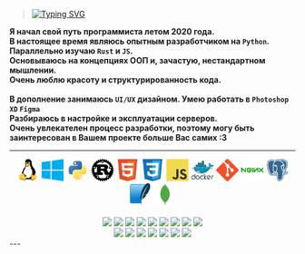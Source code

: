 > [![Typing SVG](https://readme-typing-svg.herokuapp.com?font=Fira+Code&weight=600&size=35&duration=3500&pause=3000&color=A511FF&vCenter=true&width=700&lines=%D0%9F%D1%80%D0%B8%D0%B2%D0%B5%D1%82%2C+%D0%BC%D0%B5%D0%BD%D1%8F+%D0%B7%D0%BE%D0%B2%D1%83%D1%82+DIMFLIX+%F0%9F%91%8B)](https://git.io/typing-svg)         

<b>Я начал свой путь программиста летом 2020 года.</b><br>
<b>В настоящее время являюсь опытным разработчиком на `Python`. Параллельно изучаю `Rust` и `JS`.</b><br>
<b>Основываюсь на концепциях ООП и, зачастую, нестандартном мышлении.</b><br>
<b>Очень люблю красоту и структурированность кода.</b><br><br>
<b>В дополнение занимаюсь `UI/UX` дизайном. Умею работать в `Photoshop` `XD` `Figma`</b><br>
<b>Разбираюсь в настройке и эксплуатации серверов.</b><br>
<b>Очень увлекателен процесс разработки, поэтому могу быть заинтересован в Вашем проекте больше Вас самих :3</b>

---
<div align="center">
  <img src="https://github.com/devicons/devicon/blob/master/icons/linux/linux-original.svg" title="Linux" alt="Linux" width="40" height="40"/>
  <img src="https://github.com/devicons/devicon/blob/master/icons/windows8/windows8-original.svg" title="Windows" alt="Windows" width="40" height="40"/>    

  <img src="https://github.com/devicons/devicon/blob/master/icons/python/python-original.svg" title="Python" alt="Python" width="40" height="40"/>
  <img src="https://github.com/devicons/devicon/blob/master/icons/rust/rust-plain.svg" title="Rust" alt="Rust" width="40" height="40"/>
  <img src="https://github.com/devicons/devicon/blob/master/icons/html5/html5-original.svg" title="html5" alt="html5" width="40" height="40"/>
  <img src="https://github.com/devicons/devicon/blob/master/icons/css3/css3-original.svg" title="css" alt="css" width="40" height="40"/>
  <img src="https://github.com/devicons/devicon/blob/master/icons/javascript/javascript-original.svg" title="javascript" alt="javascript" width="40" height="40"/>

  <img src="https://github.com/devicons/devicon/blob/master/icons/docker/docker-original-wordmark.svg" title="Docker" alt="Docker" width="40" height="40"/>
  <img src="https://github.com/devicons/devicon/blob/master/icons/git/git-original.svg" title="Git" alt="Git" width="40" height="40"/>
  <img src="https://github.com/devicons/devicon/blob/master/icons/nginx/nginx-original.svg" title="Nginx" alt="Nginx" width="40" height="40"/>
  <img src="https://github.com/devicons/devicon/blob/master/icons/postgresql/postgresql-plain.svg" title="PostgreSQL" alt="PostgreSQL" width="40" height="40"/>
  <img src="https://github.com/devicons/devicon/blob/master/icons/sqlite/sqlite-original.svg" title="SQLite" alt="SQLite" width="40" height="40"/>
  <img src="https://github.com/devicons/devicon/blob/master/icons/mongodb/mongodb-plain.svg" title="MongoDB" alt="MongoDB" width="40" height="40"/>
  
  <div></div><br>
  
  <img src="https://img.shields.io/badge/-Django-%23801AE6"/>
  <img src="https://img.shields.io/badge/-Flask-%23801AE6"/>
  <img src="https://img.shields.io/badge/-Aiohttp-%23801AE6"/>
  <img src="https://img.shields.io/badge/-PyQT-%23801AE6"/>
  <img src="https://img.shields.io/badge/-PySide-%23801AE6"/>
  <img src="https://img.shields.io/badge/-Aiogram-%23801AE6"/>
  <img src="https://img.shields.io/badge/-Pyrogram-%23801AE6"/>
  <img src="https://img.shields.io/badge/-Asyncio-%23801AE6"/>
  <img src="https://img.shields.io/badge/-AsyncPg-%23801AE6"/>
  
  <div></div>
  
  <img src="https://img.shields.io/badge/-AioSQLite-%23801AE6"/>
  <img src="https://img.shields.io/badge/-vk_api-%23801AE6"/>
  <img src="https://img.shields.io/badge/-Selenium-%23801AE6"/>
  <img src="https://img.shields.io/badge/-Requests-%23801AE6"/>
  <img src="https://img.shields.io/badge/-CPython-%23801AE6"/>
  <img src="https://img.shields.io/badge/-Pillow-%23801AE6"/>
  <img src="https://img.shields.io/badge/-BeautifulSoup-%23801AE6"/>
</div>
---
